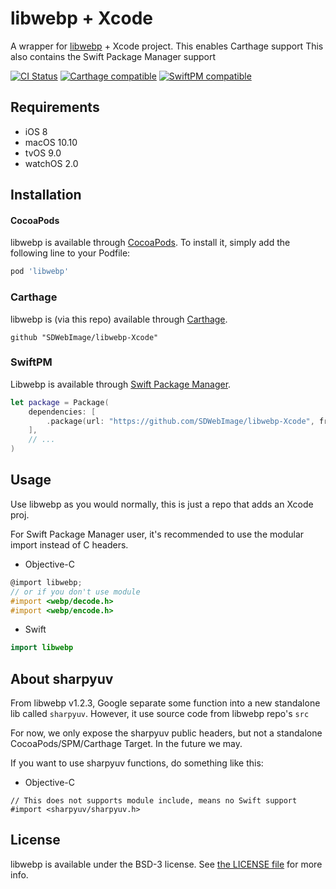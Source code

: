 # libwebp + Xcode

A wrapper for [libwebp](https://github.com/webmproject/libwebp) + Xcode project.
This enables Carthage support
This also contains the Swift Package Manager support

[![CI Status](http://img.shields.io/travis/SDWebImage/libwebp-Xcode.svg?style=flat)](https://travis-ci.org/SDWebImage/libwebp-Xcode)
[![Carthage compatible](https://img.shields.io/badge/Carthage-compatible-4BC51D.svg?style=flat)](https://github.com/SDWebImage/libwebp-Xcode)
[![SwiftPM compatible](https://img.shields.io/badge/SwiftPM-compatible-brightgreen.svg)](https://swift.org/package-manager/)

## Requirements

+ iOS 8
+ macOS 10.10
+ tvOS 9.0
+ watchOS 2.0

## Installation

#### CocoaPods

libwebp is available through [CocoaPods](http://cocoapods.org). To install it, simply add the following line to your Podfile:

```ruby
pod 'libwebp'
```

### Carthage

libwebp is (via this repo) available through [Carthage](https://github.com/Carthage/Carthage).

```
github "SDWebImage/libwebp-Xcode"
```

### SwiftPM

Libwebp is available through [Swift Package Manager](https://img.shields.io/badge/SwiftPM-compatible-brightgreen.svg).

```swift
let package = Package(
    dependencies: [
        .package(url: "https://github.com/SDWebImage/libwebp-Xcode", from: "1.1.0")
    ],
    // ...
)
```

## Usage

Use libwebp as you would normally, this is just a repo that adds an Xcode proj.

For Swift Package Manager user, it's recommended to use the modular import instead of C headers.

+ Objective-C

```objective-c
@import libwebp;
// or if you don't use module
#import <webp/decode.h>
#import <webp/encode.h>
```

+ Swift

```swift
import libwebp
```

## About sharpyuv

From libwebp v1.2.3, Google separate some function into a new standalone lib called `sharpyuv`. However, it use source code from libwebp repo's `src`

For now, we only expose the sharpyuv public headers, but not a standalone CocoaPods/SPM/Carthage Target. In the future we may.

If you want to use sharpyuv functions, do something like this:

+ Objective-C
```
// This does not supports module include, means no Swift support
#import <sharpyuv/sharpyuv.h>
```

## License

libwebp is available under the BSD-3 license. See [the LICENSE file](https://github.com/webmproject/libwebp/blob/master/COPYING) for more info.


